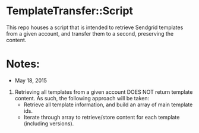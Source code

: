 # TemplateTransfer::Script
This repo houses a script that is intended to retrieve Sendgrid templates from a given account, and transfer them to a second, preserving the content.

# Notes:
- May 18, 2015  
1. Retrieving all templates from a given account DOES NOT return template content. As such, the following approach will be taken:
    - Retrieve all template information, and build an array of main template ids.
    - Iterate through array to retrieve/store content for each template (including versions).
